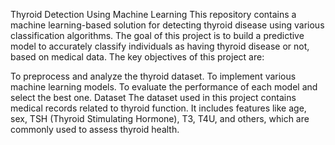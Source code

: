 Thyroid Detection Using Machine Learning
This repository contains a machine learning-based solution for detecting thyroid disease using various classification algorithms. The goal of this project is to build a predictive model to accurately classify individuals as having thyroid disease or not, based on medical data.
The key objectives of this project are:

To preprocess and analyze the thyroid dataset.
To implement various machine learning models.
To evaluate the performance of each model and select the best one.
Dataset
The dataset used in this project contains medical records related to thyroid function. It includes features like age, sex, TSH (Thyroid Stimulating Hormone), T3, T4U, and others, which are commonly used to assess thyroid health.
